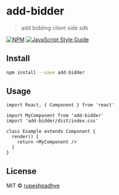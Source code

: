# add-bidder

> add bidding client side sdk

[![NPM](https://img.shields.io/npm/v/add-bidder.svg)](https://www.npmjs.com/package/add-bidder) [![JavaScript Style Guide](https://img.shields.io/badge/code_style-standard-brightgreen.svg)](https://standardjs.com)

## Install

```bash
npm install --save add-bidder
```

## Usage

```tsx
import React, { Component } from 'react'

import MyComponent from 'add-bidder'
import 'add-bidder/dist/index.css'

class Example extends Component {
  render() {
    return <MyComponent />
  }
}
```

## License

MIT © [rupeshpadhye](https://github.com/rupeshpadhye)
